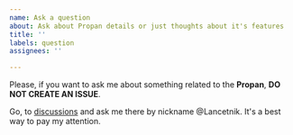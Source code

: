 ```yaml
---
name: Ask a question
about: Ask about Propan details or just thoughts about it's features
title: ''
labels: question
assignees: ''

---
```


Please, if you want to ask me about something related to the **Propan**, **DO NOT CREATE AN ISSUE**.

Go, to [discussions](https://github.com/Lancetnik/Propan/discussions/categories/q-a) and ask me there by nickname @Lancetnik. It's a best way to pay my attention.
